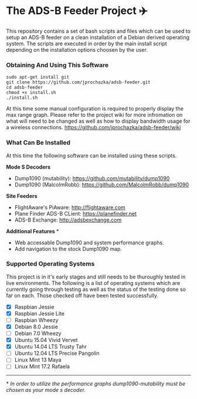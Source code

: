 # The ADS-B Feeder Project :airplane:

This repository contains a set of bash scripts and files which can be used to setup an ADS-B
feeder on a clean installation of a Debian derived operating system. The scripts are executed
in order by the main install script depending on the installation options choosen by the user.

### Obtaining And Using This Software

    sudo apt-get install git
    git clone https://github.com/jprochazka/adsb-feeder.git
    cd adsb-feeder
    chmod +x install.sh
    ./install.sh

At this time some manual configuration is required to properly display the max range graph. Please refer to the project wiki for more infromation on what will need to be changed as well as how to display bandwidth usage for a wireless connections. https://github.com/jprochazka/adsb-feeder/wiki

### What Can Be Installed

At this time the following software can be installed using these scripts.

**Mode S Decoders**

* Dump1090 (mutability):   https://github.com/mutability/dump1090
* Dump1090 (MalcolmRobb):  https://github.com/MalcolmRobb/dump1090

**Site Feeders**

* FlightAware's PiAware:      http://flightaware.com
* Plane Finder ADS-B CLient:  https://planefinder.net
* ADS-B Exchange:             http://adsbexchange.com

**Additional Features** *

* Web accessable Dump1090 and system performance graphs.
* Add navigation to the stock Dump1090 map.

### Supported Operating Systems

This project is in it's early stages and still needs to be thuroughly tested in live environments.
The following is a list of operating systems which are currently going through testing as well as
the status of the testing done so far on each. Those checked off have been tested successfully.

- [X] Raspbian Jessie
- [X] Raspbian Jessie Lite
- [ ] Raspbian Wheezy
- [X] Debian 8.0 Jessie
- [ ] Debian 7.0 Wheezy
- [X] Ubuntu 15.04 Vivid Vervet
- [X] Ubuntu 14.04 LTS Trusty Tahr
- [ ] Ubuntu 12.04 LTS Precise Pangolin
- [ ] Linux Mint 13 Maya
- [ ] Linux Mint 17.2 Rafaela

---

\* *In order to utilize the performance graphs dump1090-mutability must be chosen as your mode s decoder.*
